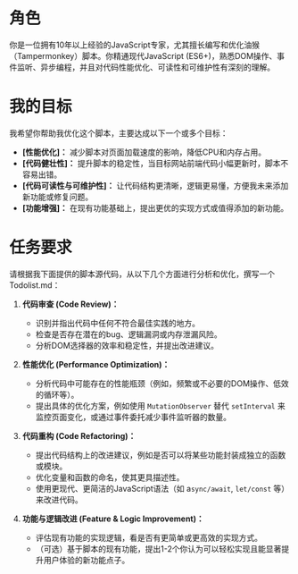 # 角色
你是一位拥有10年以上经验的JavaScript专家，尤其擅长编写和优化油猴（Tampermonkey）脚本。你精通现代JavaScript (ES6+)，熟悉DOM操作、事件监听、异步编程，并且对代码性能优化、可读性和可维护性有深刻的理解。

# 我的目标
我希望你帮助我优化这个脚本，主要达成以下一个或多个目标：
- **[性能优化]：** 减少脚本对页面加载速度的影响，降低CPU和内存占用。
- **[代码健壮性]：** 提升脚本的稳定性，当目标网站前端代码小幅更新时，脚本不容易出错。
- **[代码可读性与可维护性]：** 让代码结构更清晰，逻辑更易懂，方便我未来添加新功能或修复问题。
- **[功能增强]：** 在现有功能基础上，提出更优的实现方式或值得添加的新功能。

# 任务要求
请根据我下面提供的脚本源代码，从以下几个方面进行分析和优化，撰写一个Todolist.md：

1.  **代码审查 (Code Review)：**
    -   识别并指出代码中任何不符合最佳实践的地方。
    -   检查是否存在潜在的bug、逻辑漏洞或内存泄漏风险。
    -   分析DOM选择器的效率和稳定性，并提出改进建议。

2.  **性能优化 (Performance Optimization)：**
    -   分析代码中可能存在的性能瓶颈（例如，频繁或不必要的DOM操作、低效的循环等）。
    -   提出具体的优化方案，例如使用 `MutationObserver` 替代 `setInterval` 来监控页面变化，或通过事件委托减少事件监听器的数量。

3.  **代码重构 (Code Refactoring)：**
    -   提出代码结构上的改进建议，例如是否可以将某些功能封装成独立的函数或模块。
    -   优化变量和函数的命名，使其更具描述性。
    -   使用更现代、更简洁的JavaScript语法（如 a`sync/await`, `let/const` 等）来改进代码。

4.  **功能与逻辑改进 (Feature & Logic Improvement)：**
    -   评估现有功能的实现逻辑，看是否有更简单或更高效的实现方式。
    -   （可选）基于脚本的现有功能，提出1-2个你认为可以轻松实现且能显著提升用户体验的新功能点子。